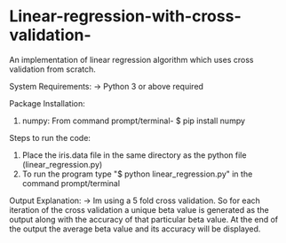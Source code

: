 # Linear-regression-with-cross-validation-
An implementation of linear regression algorithm which uses cross validation from scratch.

System Requirements:
-> Python 3 or above required

Package Installation:
1. numpy:
			From command prompt/terminal-  $ pip install numpy

Steps to run the code:
1. Place the iris.data file in the same directory as the python file (linear_regression.py)
2. To run the program type "$ python linear_regression.py"   in the command prompt/terminal

Output Explanation:
-> Im using a 5 fold cross validation. So for each iteration of the cross validation a unique beta value is generated as the output along 
with the accuracy of that particular beta value. At the end of the output the average beta value and its accuracy will be displayed.



